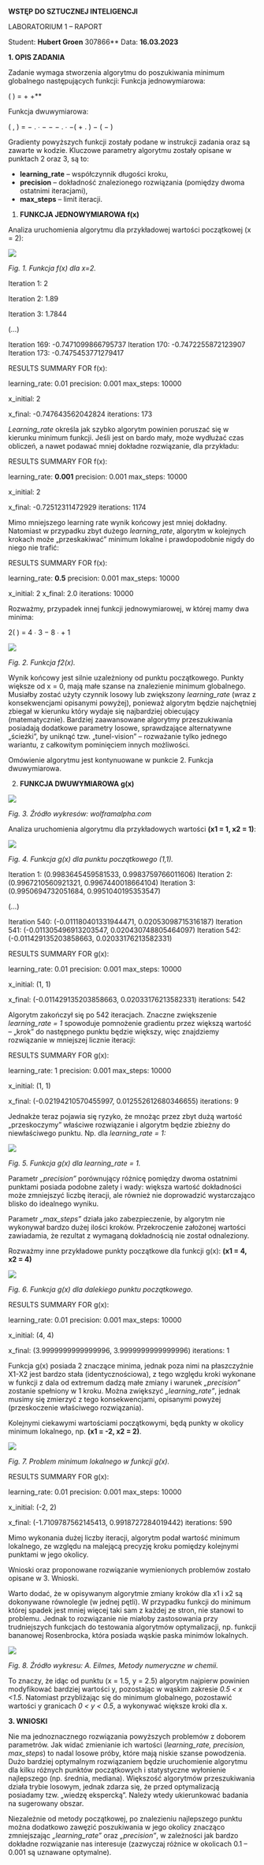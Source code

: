 ﻿**WSTĘP DO SZTUCZNEJ INTELIGENCJI** 

LABORATORIUM 1 – RAPORT 

Student:  **Hubert Groen**   307866** Data:   **16.03.2023** 

**1.   OPIS ZADANIA** 

Zadanie wymaga stworzenia algorytmu do poszukiwania minimum globalnego następujących funkcji: Funkcja jednowymiarowa: 

( ) = + +** 

Funkcja dwuwymiarowa: 

( , ) = − . ∙ − − − . ∙ −( + . ) − ( − )

Gradienty powyższych funkcji zostały podane w instrukcji zadania oraz są zawarte w kodzie. Kluczowe parametry algorytmu zostały opisane w punktach 2 oraz 3, są to: 

- **learning\_rate** – współczynnik długości kroku, 
- **precision** – dokładność znalezionego rozwiązania (pomiędzy dwoma ostatnimi iteracjami), 
- **max\_steps** – limit iteracji. 
1. **FUNKCJA JEDNOWYMIAROWA f(x)** 

Analiza uruchomienia algorytmu dla przykładowej wartości początkowej (x = 2): 

![](Aspose.Words.721d9b7c-8a33-4244-8e81-76d03513465d.001.jpeg)

*Fig.  1. Funkcja f(x) dla x=2.* 

Iteration 1: 2 

Iteration 2: 1.89 

Iteration 3: 1.7844 

(…) 

Iteration 169: -0.7471099866795737 Iteration 170: -0.7472255872123907 Iteration 173: -0.7475453771279417 

RESULTS SUMMARY FOR f(x): 

learning\_rate:   0.01 precision:   0.001 max\_steps:   10000 

x\_initial:     2 

x\_final:       -0.747643562042824 iterations:    173 

*Learning\_rate* określa jak szybko algorytm powinien poruszać się w kierunku minimum funkcji. Jeśli jest on bardo mały, może wydłużać czas obliczeń, a nawet podawać mniej dokładne rozwiązanie, dla przykładu: 

RESULTS SUMMARY FOR f(x): 

learning\_rate:   **0.001** precision:   0.001 max\_steps:   10000 

x\_initial:     2 

x\_final:    -0.72512311472929 iterations:    1174 

Mimo mniejszego learning rate wynik końcowy jest mniej dokładny. Natomiast w przypadku zbyt dużego  *learning\_rate*,  algorytm  w  kolejnych  krokach  może  „przeskakiwać”  minimum  lokalne  i prawdopodobnie nigdy do niego nie trafić: 

RESULTS SUMMARY FOR f(x): 

learning\_rate:   **0.5** precision:   0.001 max\_steps:   10000 

x\_initial:     2 x\_final:    2.0 iterations:    10000 

Rozważmy, przypadek innej funkcji jednowymiarowej, w której mamy dwa minima: 

2( ) = 4 ∙ 3 − 8 ∙ + 1 

![](Aspose.Words.721d9b7c-8a33-4244-8e81-76d03513465d.002.jpeg)

*Fig.  2. Funkcja f2(x).* 


Wynik końcowy jest silnie uzależniony od punktu początkowego. Punkty większe od x = 0, mają małe szanse na znalezienie minimum globalnego. Musiałby zostać użyty czynnik losowy lub zwiększony *learning\_rate* (wraz z konsekwencjami opisanymi powyżej), ponieważ algorytm będzie najchętniej zbiegał w kierunku który wydaje się najbardziej obiecujący (matematycznie). Bardziej zaawansowane algorytmy  przeszukiwania  posiadają  dodatkowe  parametry  losowe,  sprawdzające  alternatywne „ścieżki”,  by  uniknąć  tzw.  „tunel-vision”  –  rozważanie  tylko  jednego  wariantu,  z  całkowitym pominięciem innych możliwości. 

Omówienie algorytmu jest kontynuowane w punkcie 2. Funkcja dwuwymiarowa. 

2. **FUNKCJA DWUWYMIAROWA g(x)** 

![](Aspose.Words.721d9b7c-8a33-4244-8e81-76d03513465d.003.jpeg)

*Fig.  3. Źródło wykresów: wolframalpha.com* 

Analiza uruchomienia algorytmu dla przykładowych wartości **(x1 = 1, x2 = 1)**: 

![](Aspose.Words.721d9b7c-8a33-4244-8e81-76d03513465d.004.jpeg)

*Fig.  4. Funkcja g(x) dla punktu początkowego (1,1).* 

Iteration 1: (0.9983645459581533, 0.9983759766011606) Iteration 2: (0.9967210560921321, 0.9967440018664104) Iteration 3: (0.9950694732051684, 0.9951040195353547) 

(…) 

Iteration 540: (-0.011180401331944471, 0.02053098715316187) Iteration 541: (-0.011305496913203547, 0.020430748805464097) Iteration 542: (-0.011429135203858663, 0.02033176213582331) 

RESULTS SUMMARY FOR g(x): 

learning\_rate:   0.01 precision:   0.001 max\_steps:   10000 

x\_initial:        (1, 1) 

x\_final:          (-0.011429135203858663, 0.02033176213582331) iterations:     542 

Algorytm  zakończył  się  po  542  iteracjach.  Znaczne  zwiększenie  *learning\_rate  =  1*  spowoduje pomnożenie gradientu przez większą wartość – „krok” do następnego punktu będzie większy, więc znajdziemy rozwiązanie w mniejszej licznie iteracji: 

RESULTS SUMMARY FOR g(x): 

learning\_rate:   1 precision:   0.001 max\_steps:   10000 

x\_initial:        (1, 1) 

x\_final:          (-0.02194210570455997, 0.012552612680346655) iterations:     9 

Jednakże  teraz  pojawia  się  ryzyko,  że mnożąc  przez  zbyt  dużą wartość  „przeskoczymy”  właściwe rozwiązanie i algorytm będzie zbieżny do niewłaściwego punktu. Np. dla *learning\_rate = 1:* 

![](Aspose.Words.721d9b7c-8a33-4244-8e81-76d03513465d.005.jpeg)

*Fig.  5. Funkcja g(x) dla learning\_rate = 1.* 


Parametr *„precision”* porównujący różnicę pomiędzy dwoma ostatnimi punktami posiada podobne zalety  i  wady:  większa  wartość  dokładności  może  zmniejszyć  liczbę  iteracji,  ale  również  nie doprowadzić wystarczająco blisko do idealnego wyniku. 

Parametr *„max\_steps”* działa jako zabezpieczenie, by algorytm nie wykonywał bardzo dużej ilości kroków. Przekroczenie założonej wartości zawiadamia, że rezultat z wymaganą dokładnością nie został odnaleziony. 

Rozważmy inne przykładowe punkty początkowe dla funkcji g(x): **(x1 = 4, x2 = 4)** 

![](Aspose.Words.721d9b7c-8a33-4244-8e81-76d03513465d.006.jpeg)

*Fig.  6. Funkcja g(x) dla dalekiego punktu początkowego.* 

RESULTS SUMMARY FOR g(x): 

learning\_rate:   0.01 precision:   0.001 max\_steps:   10000 

x\_initial:        (4, 4) 

x\_final:          (3.9999999999999996, 3.9999999999999996) iterations:     1 

Funkcja g(x) posiada 2 znaczące minima, jednak poza nimi na płaszczyźnie X1-X2 jest bardzo stała (identycznościowa), z tego względu kroki wykonane w funkcji z dala od extremum dadzą małe zmiany i warunek *„precision”* zostanie spełniony w 1 kroku. Można zwiększyć *„learning\_rate”*, jednak musimy się zmierzyć z tego konsekwencjami, opisanymi powyżej (przeskoczenie właściwego rozwiązania). 

Kolejnymi  ciekawymi  wartościami  początkowymi,  będą  punkty  w  okolicy  minimum  lokalnego, np. **(x1 = -2, x2 = 2)**. 

![](Aspose.Words.721d9b7c-8a33-4244-8e81-76d03513465d.007.jpeg)

*Fig.  7. Problem minimum lokalnego w funkcji g(x).* 

RESULTS SUMMARY FOR g(x): 

learning\_rate:   0.01 precision:   0.001 max\_steps:   10000 

x\_initial:        (-2, 2) 

x\_final:          (-1.7109787562145413, 0.9918727284019442) iterations:     590 

Mimo wykonania dużej liczby iteracji, algorytm podał wartość minimum lokalnego, ze względu na malejącą precyzję kroku pomiędzy kolejnymi punktami w jego okolicy. 

Wnioski oraz proponowane rozwiązanie wymienionych problemów zostało opisane w 3. Wnioski. 

Warto dodać, że w opisywanym algorytmie zmiany kroków dla x1 i x2 są dokonywane równolegle  (w jednej pętli). W przypadku funkcji do minimum której spadek jest mniej więcej taki sam z każdej ze stron, nie stanowi to problemu. Jednak to rozwiązanie nie miałoby zastosowania przy trudniejszych funkcjach do testowania algorytmów optymalizacji, np. funkcji bananowej Rosenbrocka, która posiada wąskie paska minimów lokalnych. 

![](Aspose.Words.721d9b7c-8a33-4244-8e81-76d03513465d.008.png)

*Fig.  8. Źródło wykresu: A. Eilmes, Metody numeryczne w chemii.* 

To znaczy, że idąc od punktu (x = 1.5, y = 2.5) algorytm najpierw powinien modyfikować bardziej wartości  y,  pozostając  w  wąskim  zakresie  *0.5  <  x  <1.5*.  Natomiast  przybliżając  się  do  minimum globalnego, pozostawić wartości y granicach *0 < y < 0.5*, a wykonywać większe kroki dla x. 

**3.  WNIOSKI** 

Nie  ma  jednoznacznego  rozwiązania  powyższych  problemów  z  doborem  parametrów.  Jak  widać zmienianie ich wartości (*learning\_rate, precision, max\_steps*) to nadal losowe próby, które mają niskie szanse powodzenia. Dużo bardziej optymalnym rozwiązaniem będzie uruchomienie algorytmu dla kilku różnych punktów początkowych i statystyczne wyłonienie najlepszego (np. średnia, mediana). Większość  algorytmów  przeszukiwania  działa  trybie  losowym,  jednak  zdarza  się,  że  przed optymalizacją  posiadamy  tzw.  „wiedzę  ekspercką”.  Należy  wtedy  ukierunkować  badania  na sugerowany obszar. 

Niezależnie od metody początkowej, po znalezieniu najlepszego punktu można dodatkowo zawęzić poszukiwania w jego okolicy znacząco zmniejszając *„learning\_rate”* oraz *„precision”*, w zależności jak bardzo dokładne rozwiązanie nas interesuje (zazwyczaj różnice w okolicach 0.1 – 0.001 są uznawane optymalne). 

